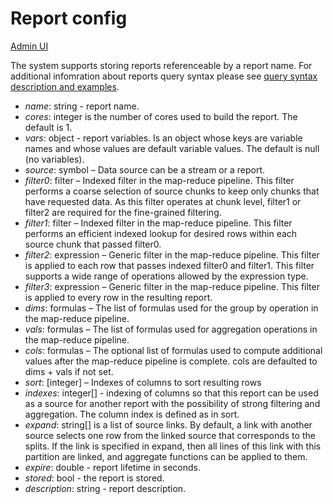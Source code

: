 # Report config

[Admin UI](/admin#/dataset/reports)

The system supports storing reports referenceable by a report name.
For additional infomration about reports query syntax please see [query syntax description and examples](/pages/docs/graphql/).


* *name*: string - report name.
* *cores*: integer is the number of cores used to build the report. The default is 1.
* *vars*: object - report variables. Is an object whose keys are variable names and whose values are default variable values. The default is null (no variables).
* *source*: symbol – Data source can be a stream or a report.
* *filter0*: filter – Indexed filter in the map-reduce pipeline.
  This filter performs a coarse selection of source chunks to keep only chunks that have requested data.
  As this filter operates at chunk level, filter1 or filter2 are required for the fine-grained filtering.
* *filter1*: filter – Indexed filter in the map-reduce pipeline.
  This filter performs an efficient indexed lookup for desired rows within each source chunk that passed filter0.
* *filter2*: expression – Generic filter in the map-reduce pipeline.
  This filter is applied to each row that passes indexed filter0 and filter1.
  This filter supports a wide range of operations allowed by the expression type.
* *filter3*: expression – Generic filter in the map-reduce pipeline.
  This filter is applied to every row in the resulting report.
* *dims*: formulas – The list of formulas used for the group by operation in the map-reduce pipeline.
* *vals*: formulas – The list of formulas used for aggregation operations in the map-reduce pipeline.
* *cols*: formulas – The optional list of formulas used to compute additional values after the map-reduce pipeline is complete. cols are defaulted to dims + vals if not set.
* *sort*: [integer] – Indexes of columns to sort resulting rows
* *indexes*: integer[] - indexing of columns so that this report can be used as a source for another report with the possibility of strong filtering and aggregation. The column index is defined as in sort.
* *expand*: string[] is a list of source links. By default, a link with another source selects one row from the linked source that corresponds to the splits. If the link is specified in expand, then all lines of this link with this partition are linked, and aggregate functions can be applied to them.
* *expire*: double - report lifetime in seconds.
* *stored*: bool - the report is stored.
* *description*: string - report description.
